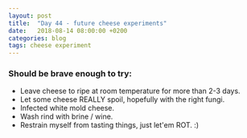 ```yaml
---
layout: post
title:  "Day 44 - future cheese experiments"
date:   2018-08-14 08:00:00 +0200
categories: blog
tags: cheese experiment
---
```


### Should be brave enough to try:
- Leave cheese to ripe at room temperature for more than 2-3 days.
- Let some cheese REALLY spoil, hopefully with the right fungi.
- Infected white mold cheese.
- Wash rind with brine / wine.
- Restrain myself from tasting things, just let'em ROT. :)
